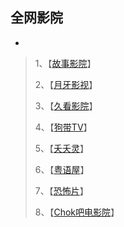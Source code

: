 全网影院
---
-
<!-- more -->
> 1、【[故事影院](https://www.5ixu.com/)】
>
> 2、【[月牙影视](http://b.98xx.cc/)】
>
> 3、【[久看影院](http://www.9kantv.com/)】
>
> 4、【[狗带TV](http://www.vultr1.com/?nsukey=eY%2FGwpWFaOTA1y8ARg34TOEdzrawS4jQtXrk09d3fE6Giv3SEUwe7aEKjoEMIEbQkFZEgcT%2BIm2UdHeX6YC1vhKdKJWRiNwMwoFtnkOdQivQZoTKB%2Bt1e%2FeWU2LsxkiaTOYs4wSdRuiA119BYUMCVK6%2BJoqh%2BnHhTmM194ZPT0QuT7UkdgtC3kLB0fz%2Bvr1ipKTx94JLLH%2B0DjJBl%2BGdyg%3D%3D)】
>
> 5、【[夭夭灵]( http://tv.110o.cn/ )】
>
> 6、【[粤语屋](http://wap.yueyuwu.com/ )】
>
> 7、【[恐怖片](http://www.xiongjian44.com/)】
> 
> 8、【[Chok吧电影院](https://www.chok8.com/ )】

